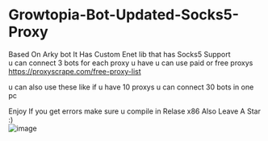 # Growtopia-Bot-Updated-Socks5-Proxy

Based On Arky bot It Has Custom Enet lib that has Socks5 Support   
u can connect 3 bots for each proxy u have u can use paid or free proxys https://proxyscrape.com/free-proxy-list   

u can also use these like if u have 10 proxys u can connect 30 bots in one pc     

Enjoy  If you get errors make sure u compile in Relase x86 Also Leave A Star :)    
![image](https://user-images.githubusercontent.com/92208108/182427209-cd17d6c5-7c3d-4fad-a598-c2f8ce77fa76.png)
